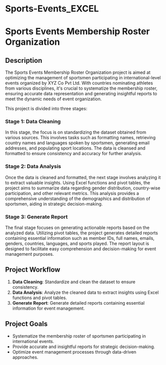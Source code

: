 # Sports-Events_EXCEL
# Sports Events Membership Roster Organization

## Description

The Sports Events Membership Roster Organization project is aimed at optimizing the management of sportsmen participating in international-level events organized by XYZ Co Pvt Ltd. With countries nominating athletes from various disciplines, it's crucial to systematize the membership roster, ensuring accurate data representation and generating insightful reports to meet the dynamic needs of event organization.

This project is divided into three stages:

### Stage 1: Data Cleaning

In this stage, the focus is on standardizing the dataset obtained from various sources. This involves tasks such as formatting names, retrieving country names and languages spoken by sportsmen, generating email addresses, and populating sport locations. The data is cleansed and formatted to ensure consistency and accuracy for further analysis.

### Stage 2: Data Analysis

Once the data is cleaned and formatted, the next stage involves analyzing it to extract valuable insights. Using Excel functions and pivot tables, the project aims to summarize data regarding gender distribution, country-wise participation, and other relevant metrics. This analysis provides a comprehensive understanding of the demographics and distribution of sportsmen, aiding in strategic decision-making.

### Stage 3: Generate Report

The final stage focuses on generating actionable reports based on the analyzed data. Utilizing pivot tables, the project generates detailed reports containing essential information such as member IDs, full names, emails, genders, countries, languages, and sports played. The report layout is designed to facilitate easy comprehension and decision-making for event management purposes.

## Project Workflow

1. **Data Cleaning**: Standardize and clean the dataset to ensure consistency.
2. **Data Analysis**: Analyze the cleaned data to extract insights using Excel functions and pivot tables.
3. **Generate Report**: Generate detailed reports containing essential information for event management.

## Project Goals

- Systematize the membership roster of sportsmen participating in international events.
- Provide accurate and insightful reports for strategic decision-making.
- Optimize event management processes through data-driven approaches.
